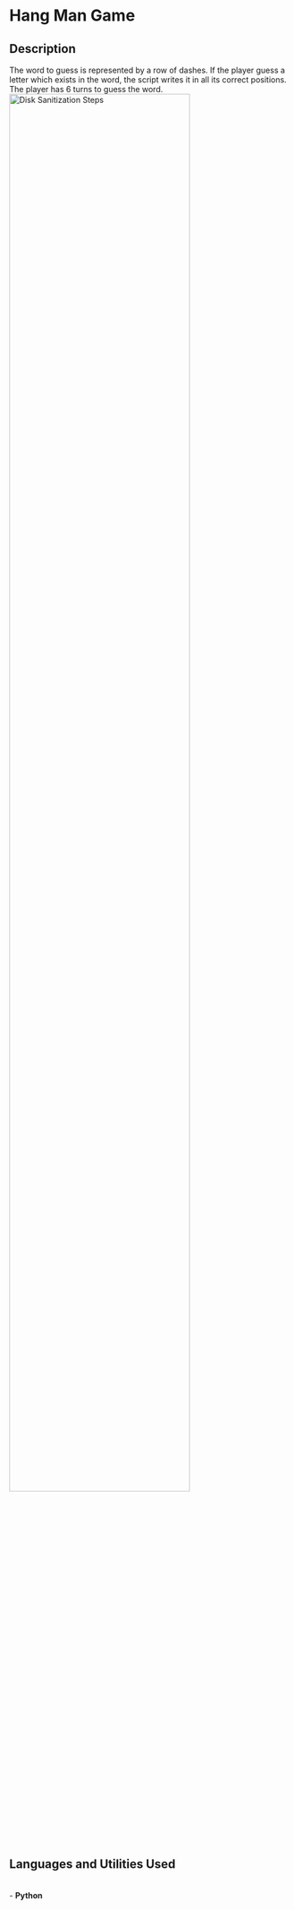 <h1>Hang Man Game</h1>

<h2>Description</h2>
The word to guess is represented by a row of dashes. If the player guess a letter which exists in the word, the script writes it in all its correct positions. The player has 6 turns to guess the word.

<br />
<img src="https://i.imgur.com/d6Dwohk.png" height="80%" width="80%" alt="Disk Sanitization Steps"/>
<br />
<h2>Languages and Utilities Used</h2>
<br />
- <b>Python</b> 
